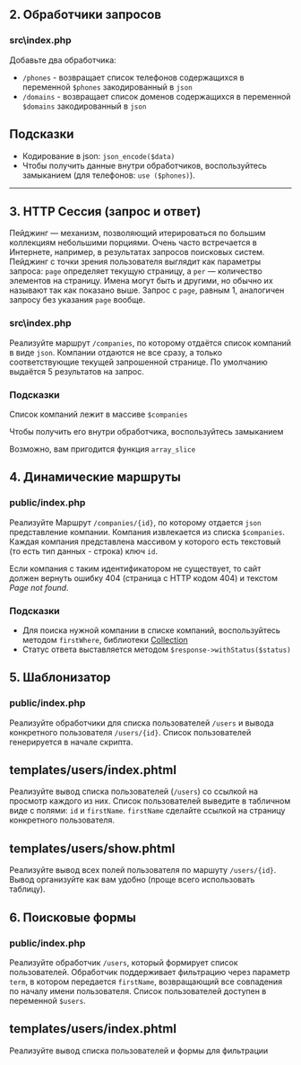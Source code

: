 ## 2. Обработчики запросов

### src\index.php

Добавьте два обработчика:

* ```/phones``` - возвращает список телефонов содержащихся в переменной ```$phones``` закодированный в ```json```
* ```/domains``` - возвращает список доменов содержащихся в переменной ```$domains``` закодированный в ```json```

## Подсказки
* Кодирование в json: ```json_encode($data)```
* Чтобы получить данные внутри обработчиков, воспользуйтесь замыканием (для телефонов: ```use ($phones)```).

<hr>

## 3. HTTP Сессия (запрос и ответ)

Пейджинг — механизм, позволяющий итерироваться по большим коллекциям небольшими порциями. Очень часто встречается в 
Интернете, например, в результатах запросов поисковых систем. Пейджинг с точки зрения пользователя выглядит как 
параметры запроса: ```page``` определяет текущую страницу, а ```per``` — количество элементов на страницу. Имена могут 
быть и другими, но обычно их называют так как показано выше. Запрос c ```page```, равным 1, аналогичен запросу без 
указания ```page``` вообще.

### src\index.php

Реализуйте маршрут ```/companies```, по которому отдаётся список компаний в виде ```json```. Компании отдаются не все 
сразу, а только соответствующие текущей запрошенной странице. По умолчанию выдаётся 5 результатов на запрос.

### Подсказки

Список компаний лежит в массиве ```$companies```

Чтобы получить его внутри обработчика, воспользуйтесь замыканием

Возможно, вам пригодится функция ```array_slice```


## 4. Динамические маршруты

### public/index.php

Реализуйте Маршрут ```/companies/{id}```, по которому отдается ```json``` представление компании. Компания извлекается 
из списка ```$companies```. Каждая компания представлена массивом у которого есть текстовый (то есть тип данных - строка)
ключ ```id```.

Если компания с таким идентификатором не существует, то сайт должен вернуть ошибку 404 (страница с HTTP кодом 404) и 
текстом *Page not found*.

### Подсказки

* Для поиска нужной компании в списке компаний, воспользуйтесь методом ```firstWhere```, библиотеки [Collection](https://laravel.com/docs/5.8/collections)
* Статус ответа выставляется методом ```$response->withStatus($status)```

## 5. Шаблонизатор

### public/index.php

Реализуйте обработчики для списка пользователей ```/users``` и вывода конкретного пользователя ```/users/{id}```. Список 
пользователей генерируется в начале скрипта.

## templates/users/index.phtml

Реализуйте вывод списка пользователей (```/users```) со ссылкой на просмотр каждого из них. Список пользователей выведите 
в табличном виде с полями: ```id``` и ```firstName```. ```firstName``` сделайте ссылкой на страницу конкретного пользователя.

## templates/users/show.phtml

Реализуйте вывод всех полей пользователя по маршуту ```/users/{id}```. Вывод организуйте как вам удобно (проще всего 
использовать таблицу).

## 6. Поисковые формы

### public/index.php
Реализуйте обработчик ```/users```, который формирует список пользователей. Обработчик поддерживает фильтрацию через 
параметр ```term```, в котором передается ```firstName```, возвращающий все совпадения по началу имени пользователя. 
Список пользователей доступен в переменной ```$users```.

## templates/users/index.phtml
Реализуйте вывод списка пользователей и формы для фильтрации